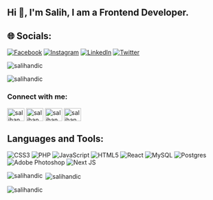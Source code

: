 ## Hi 👋, I'm Salih, I am a Frontend Developer.


## 🌐 Socials:
[![Facebook](https://img.shields.io/badge/Facebook-%231877F2.svg?logo=Facebook&logoColor=white)](https://facebook.com/salihandic) [![Instagram](https://img.shields.io/badge/Instagram-%23E4405F.svg?logo=Instagram&logoColor=white)](https://instagram.com/salihandic) [![LinkedIn](https://img.shields.io/badge/LinkedIn-%230077B5.svg?logo=linkedin&logoColor=white)](https://linkedin.com/in/salihandic) [![Twitter](https://img.shields.io/badge/Twitter-%231DA1F2.svg?logo=Twitter&logoColor=white)](https://twitter.com/salihandic) 



<p align="left"> <img src="https://komarev.com/ghpvc/?username=salihandic&label=Profile%20views&color=0e75b6&style=flat" alt="salihandic" /> </p>

<p align="left"><img src="https://github-profile-trophy.vercel.app/?username=salihandic" alt="salihandic" /></p>

<h3 align="left">Connect with me:</h3>
<p align="left">
<a href="https://twitter.com/salihandic" target="blank"><img align="center" src="https://raw.githubusercontent.com/rahuldkjain/github-profile-readme-generator/master/src/images/icons/Social/twitter.svg" alt="salihandic" height="30" width="40" /></a>
<a href="https://linkedin.com/in/salihandic" target="blank"><img align="center" src="https://raw.githubusercontent.com/rahuldkjain/github-profile-readme-generator/master/src/images/icons/Social/linked-in-alt.svg" alt="salihandic" height="30" width="40" /></a>
<a href="https://fb.com/salihandic" target="blank"><img align="center" src="https://raw.githubusercontent.com/rahuldkjain/github-profile-readme-generator/master/src/images/icons/Social/facebook.svg" alt="salihandic" height="30" width="40" /></a>
<a href="https://instagram.com/salihandic" target="blank"><img align="center" src="https://raw.githubusercontent.com/rahuldkjain/github-profile-readme-generator/master/src/images/icons/Social/instagram.svg" alt="salihandic" height="30" width="40" /></a>
</p>

## Languages and Tools:
![CSS3](https://img.shields.io/badge/css3-%231572B6.svg?style=for-the-badge&logo=css3&logoColor=white) ![PHP](https://img.shields.io/badge/php-%23777BB4.svg?style=for-the-badge&logo=php&logoColor=white) ![JavaScript](https://img.shields.io/badge/javascript-%23323330.svg?style=for-the-badge&logo=javascript&logoColor=%23F7DF1E) ![HTML5](https://img.shields.io/badge/html5-%23E34F26.svg?style=for-the-badge&logo=html5&logoColor=white) ![React](https://img.shields.io/badge/react-%2320232a.svg?style=for-the-badge&logo=react&logoColor=%2361DAFB) ![MySQL](https://img.shields.io/badge/mysql-%2300f.svg?style=for-the-badge&logo=mysql&logoColor=white) ![Postgres](https://img.shields.io/badge/postgres-%23316192.svg?style=for-the-badge&logo=postgresql&logoColor=white) ![Adobe Photoshop](https://img.shields.io/badge/adobephotoshop-%2331A8FF.svg?style=for-the-badge&logo=adobephotoshop&logoColor=white) ![Next JS](https://img.shields.io/badge/Next-black?style=for-the-badge&logo=next.js&logoColor=white)

<p><img align="left" src="https://github-readme-stats.vercel.app/api/top-langs?username=salihandic&show_icons=true&locale=en&layout=compact" alt="salihandic" /></p>

<p>&nbsp;<img align="center" src="https://github-readme-stats.vercel.app/api?username=salihandic&show_icons=true&locale=en" alt="salihandic" /></p>

<p><img align="center" src="https://github-readme-streak-stats.herokuapp.com/?user=salihandic&" alt="salihandic" /></p>

